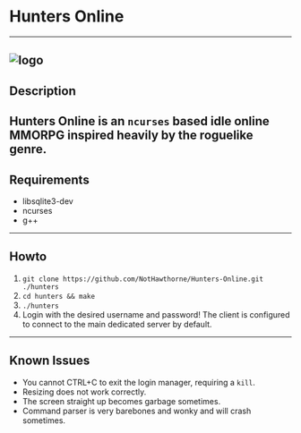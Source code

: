 # Hunters Online
---
![logo](https://github.com/NotHawthorne/cursewar/raw/master/screenshots/1.jpg "Screenshot")
---
## Description
Hunters Online is an `ncurses` based idle online MMORPG inspired heavily by the roguelike genre.
---
## Requirements
- libsqlite3-dev
- ncurses
- g++
---
## Howto
1. `git clone https://github.com/NotHawthorne/Hunters-Online.git ./hunters`
2. `cd hunters && make`
3. `./hunters`
4. Login with the desired username and password! The client is configured to connect to the main dedicated server by default.
---
## Known Issues
- You cannot CTRL+C to exit the login manager, requiring a `kill`.
- Resizing does not work correctly.
- The screen straight up becomes garbage sometimes. 
- Command parser is very barebones and wonky and will crash sometimes.
